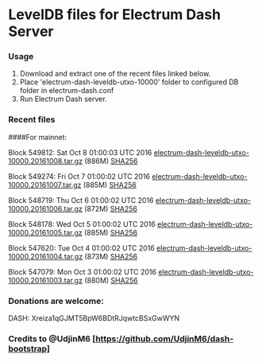 # LevelDB files for Electrum Dash Server

### Usage

1. Download and extract one of the recent files linked below.
2. Place 'electrum-dash-leveldb-utxo-10000' folder to configured DB folder in electrum-dash.conf
3. Run Electrum Dash server.

### Recent files

####For mainnet:

Block 549812: Sat Oct  8 01:00:03 UTC 2016 [electrum-dash-leveldb-utxo-10000.20161008.tar.gz](https://transfer.sh/u6Uu4/electrum-dash-leveldb-utxo-10000.20161008.tar.gz) (886M) [SHA256](https://transfer.sh/eQmRp/electrum-dash-leveldb-utxo-10000.20161008.tar.gz.sha256)

Block 549274: Fri Oct  7 01:00:02 UTC 2016 [electrum-dash-leveldb-utxo-10000.20161007.tar.gz](https://transfer.sh/PiwGL/electrum-dash-leveldb-utxo-10000.20161007.tar.gz) (885M) [SHA256](https://transfer.sh/dUq46/electrum-dash-leveldb-utxo-10000.20161007.tar.gz.sha256)

Block 548719: Thu Oct  6 01:00:02 UTC 2016 [electrum-dash-leveldb-utxo-10000.20161006.tar.gz](https://transfer.sh/3Pv1M/electrum-dash-leveldb-utxo-10000.20161006.tar.gz) (872M) [SHA256](https://transfer.sh/7XS8n/electrum-dash-leveldb-utxo-10000.20161006.tar.gz.sha256)

Block 548178: Wed Oct  5 01:00:02 UTC 2016 [electrum-dash-leveldb-utxo-10000.20161005.tar.gz](https://transfer.sh/FtTHu/electrum-dash-leveldb-utxo-10000.20161005.tar.gz) (885M) [SHA256](https://transfer.sh/IXQfX/electrum-dash-leveldb-utxo-10000.20161005.tar.gz.sha256)

Block 547620: Tue Oct  4 01:00:02 UTC 2016 [electrum-dash-leveldb-utxo-10000.20161004.tar.gz](https://transfer.sh/J1Zfm/electrum-dash-leveldb-utxo-10000.20161004.tar.gz) (873M) [SHA256](https://transfer.sh/PyTBx/electrum-dash-leveldb-utxo-10000.20161004.tar.gz.sha256)

Block 547079: Mon Oct  3 01:00:02 UTC 2016 [electrum-dash-leveldb-utxo-10000.20161003.tar.gz](https://transfer.sh/Sbhym/electrum-dash-leveldb-utxo-10000.20161003.tar.gz) (880M) [SHA256](https://transfer.sh/oeuPk/electrum-dash-leveldb-utxo-10000.20161003.tar.gz.sha256)

### Donations are welcome:

DASH: Xreiza1qGJMT5BpW6BDtRJqwtcBSxGwWYN

### Credits to @UdjinM6 [https://github.com/UdjinM6/dash-bootstrap]
